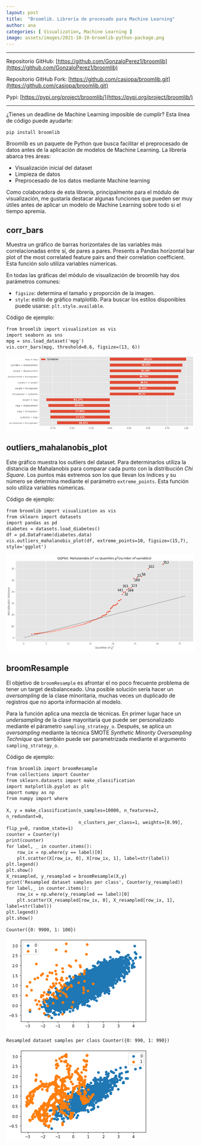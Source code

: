 ```yaml
---
layout: post
title:  "Broomlib. Librería de procesado para Machine Learning"
author: ana
categories: [ Visualization, Machine Learning ]
image: assets/images/2021-10-10-broomlib-python-package.png
---
```


---

Repositorio GitHub: [https://github.com/GonzaloPerez1/broomlib](https://github.com/GonzaloPerez1/broomlib)

Repositorio GitHub Fork: [https://github.com/casiopa/broomlib.git](https://github.com/casiopa/broomlib.git)

Pypi: [https://pypi.org/project/broomlib/](https://pypi.org/project/broomlib/)

---

¿Tienes un deadline de Machine Learning imposible de cumplir? Esta línea de código puede ayudarte:
```
pip install broomlib
```

Broomlib es un paquete de Python que busca facilitar el preprocesado de datos antes de la aplicación de modelos de Machine Learning. La librería abarca tres áreas:
- Visualización inicial del dataset
- Limpieza de datos
- Preprocesado de los datos mediante Machine learning

Como colaboradora de esta librería, principalmente para el módulo de visualización, me gustaría destacar algunas funciones que pueden ser muy útiles antes de aplicar un modelo de Machine Learning sobre todo si el tiempo apremia.

## corr_bars
Muestra un gráfico de barras horizontales de las variables más correlacionadas entre sí, de pares a pares. 
Presents a Pandas horizontal bar plot of the most correlated feature pairs and their correlation coefficient.
Esta función solo utiliza variables númericas.

En todas las gráficas del módulo de visualización de broomlib hay dos parámetros comunes:
- `figsize`: determina el tamaño y proporción de la imagen.
- `style`: estilo de gráfico matplotlib. Para buscar los estilos disponibles puede usarse: `plt.style.available`.


Código de ejemplo:
```
from broomlib import visualization as vis
import seaborn as sns
mpg = sns.load_dataset('mpg')
vis.corr_bars(mpg, threshold=0.6, figsize=(13, 6))
```

![](/assets/images/2021-10-10-broomlib_corr_bars.png)


## outliers_mahalanobis_plot
Este gráfico muestra los outliers del dataset. Para determinarlos utiliza la distancia de Mahalanobis para comparar cada punto con la distribución *Chi Square*. Los puntos más extremos son los que llevan los índices y su número se determina mediante el parámetro `extreme_points`. Esta función solo utiliza variables númericas.

Código de ejemplo:
```
from broomlib import visualization as vis
from sklearn import datasets
import pandas as pd
diabetes = datasets.load_diabetes()
df = pd.DataFrame(diabetes.data)
vis.outliers_mahalanobis_plot(df, extreme_points=10, figsize=(15,7), style='ggplot')
```

![](/assets/images/2021-10-10-broomlib_outliers_mahalanobis_plot.png)



## broomResample
El objetivo de `broomResample` es afrontar el no poco frecuente problema de tener un target desbalanceado. Una posible solución sería hacer un *oversampling* de la clase minoritaria, muchas veces un duplicado de registros que no aporta información al modelo.

Para la función aplica una mezcla de técnicas. En primer lugar hace un *undersampling* de la clase mayoritaria que puede ser personalizado mediante el párametro `sampling_strategy_o`. Después, se aplica un *oversampling* mediante la técnica SMOTE *Synthetic Minority Oversampling Technique* que también puede ser parametrizada mediante el argumento `sampling_strategy_o`.

Código de ejemplo:

```
from broomlib import broomResample
from collections import Counter
from sklearn.datasets import make_classification
import matplotlib.pyplot as plt
import numpy as np
from numpy import where

X, y = make_classification(n_samples=10000, n_features=2, n_redundant=0,
                           n_clusters_per_class=1, weights=[0.99], flip_y=0, random_state=1)
counter = Counter(y)
print(counter)
for label, _ in counter.items():
    row_ix = np.where(y == label)[0]
    plt.scatter(X[row_ix, 0], X[row_ix, 1], label=str(label))
plt.legend()
plt.show()
X_resampled, y_resampled = broomResample(X,y)
print('Resampled dataset samples per class', Counter(y_resampled))
for label,_ in counter.items():
    row_ix = np.where(y_resampled == label)[0]
    plt.scatter(X_resampled[row_ix, 0], X_resampled[row_ix, 1], label=str(label))
plt.legend()
plt.show()
```

 `Counter({0: 9900, 1: 100})`

![](/assets/images/2021-10-10-broomlib-resample01.png)

`Resampled dataset samples per class Counter({0: 990, 1: 990})`

![](/assets/images/2021-10-10-broomlib-resample02.png)